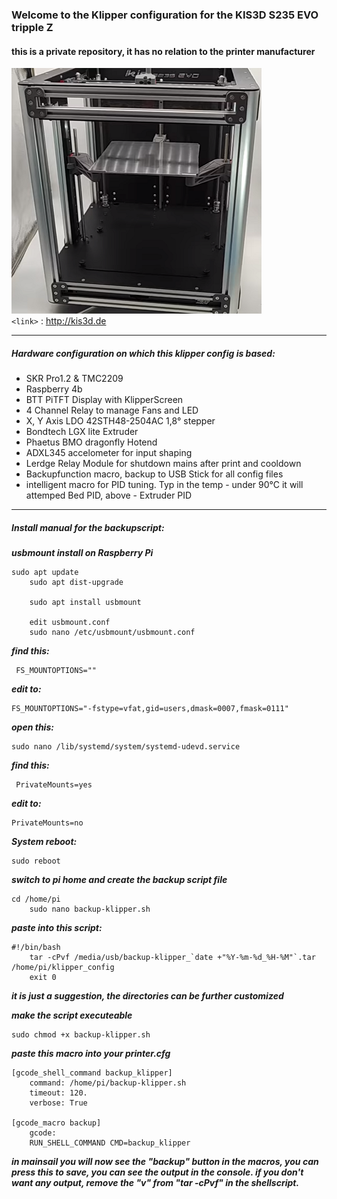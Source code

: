 ### Welcome to the Klipper configuration for the KIS3D S235 EVO tripple Z
#### this is a private repository, it has no relation to the printer manufacturer
![](https://github.com/MarkusNiewoehner/KIS3D_S235_EVO_Klipper/blob/main/images/S235EVO.png)
<br>
`<link>` : <http://kis3d.de>

------------

##### Hardware configuration on which this klipper config is based:
- SKR Pro1.2 & TMC2209
- Raspberry 4b
- BTT PiTFT Display with KlipperScreen
- 4 Channel Relay to manage Fans and LED
- X, Y Axis LDO 42STH48-2504AC 1,8° stepper
- Bondtech LGX lite Extruder
- Phaetus BMO dragonfly Hotend
- ADXL345 accelometer for input shaping
- Lerdge Relay Module for shutdown mains after print and cooldown
- Backupfunction macro, backup to USB Stick for all config files
- intelligent macro for PID tuning. Typ in the temp - under 90°C it will attemped Bed PID, above - Extruder PID
------------
##### Install manual for the backupscript:
***usbmount install on Raspberry Pi***


    sudo apt update
        sudo apt dist-upgrade
        
        sudo apt install usbmount
        
        edit usbmount.conf 
        sudo nano /etc/usbmount/usbmount.conf

***find this:***


     FS_MOUNTOPTIONS=""

***edit to:***


    FS_MOUNTOPTIONS="-fstype=vfat,gid=users,dmask=0007,fmask=0111"

***open this:***


    sudo nano /lib/systemd/system/systemd-udevd.service

***find this:***


     PrivateMounts=yes
***edit to:***


    PrivateMounts=no
***System reboot:***


    sudo reboot

***switch to pi home and create the  backup script file***


    cd /home/pi
        sudo nano backup-klipper.sh
***paste into this script:***


    #!/bin/bash
        tar -cPvf /media/usb/backup-klipper_`date +"%Y-%m-%d_%H-%M"`.tar /home/pi/klipper_config
        exit 0
***it is just a suggestion, the directories can be further customized***

***make the script executeable***


    sudo chmod +x backup-klipper.sh 
***paste this macro into your printer.cfg***


    [gcode_shell_command backup_klipper]
        command: /home/pi/backup-klipper.sh
        timeout: 120.
        verbose: True
        
    [gcode_macro backup]
        gcode:
        RUN_SHELL_COMMAND CMD=backup_klipper



***in mainsail you will now see the "backup" button in the macros, you can press this to save, you can see the output in the console.
if you don't want any output, remove the "v" from "tar -cPvf" in the shellscript.***
